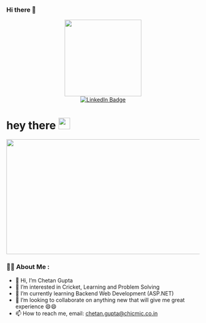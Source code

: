 ### Hi there 👋

<!--
**chetanworkprofile/chetanworkprofile** is a ✨ _special_ ✨ repository because its `README.md` (this file) appears on your GitHub profile.

Here are some ideas to get you started:

- 🔭 I’m currently working on ...
- 🌱 I’m currently learning ...
- 👯 I’m looking to collaborate on ...
- 🤔 I’m looking for help with ...
- 💬 Ask me about ...
- 📫 How to reach me: ...
- 😄 Pronouns: ...
- ⚡ Fun fact: ...
-->

[//]: <> (hello world gif)
<div id="header" align="center">
  <img src="https://media.giphy.com/media/WSBeyxvC1jH496xQGA/giphy.gif" width="200"/>
</div>

[//]: <> (linkedin)
<div id="badges" align="center">
   <a href="https://www.linkedin.com/in/chetan-gupta08/">
    <img src="https://img.shields.io/badge/LinkedIn-blue?style=for-the-badge&logo=linkedin&logoColor=white" alt="LinkedIn Badge"/>
  </a>
</div>
<div align="center">
  <img src="https://komarev.com/ghpvc/?username=Chetangupta08&style=flat-square&color=blue" alt=""/>
</div>
<h1>
  hey there
  <img src="https://media.giphy.com/media/hvRJCLFzcasrR4ia7z/giphy.gif" width="30px"/>
</h1>

<div align="center">
  <img src="https://media.giphy.com/media/dWesBcTLavkZuG35MI/giphy.gif" width="600" height="300"/>
</div>


### :man_technologist: About Me :

- 👋 Hi, I’m Chetan Gupta
- 👀 I’m interested in Cricket, Learning and Problem Solving
- 🌱 I’m currently learning Backend Web Development (ASP.NET)
- 💞️ I’m looking to collaborate on anything new that will give me great experience 😄😄
- 📫 How to reach me, email: chetan.gupta@chicmic.co.in
<!--
[![GitHub Streak](http://github-readme-streak-stats.herokuapp.com?user=chetanworkprofile&theme=dark&date_format=M%20j%5B%2C%20Y%5D)](https://git.io/streak-stats)

[![Top Langs](https://github-readme-stats.vercel.app/api/top-langs/?username=chetanworkprofile&layout=compact&theme=vision-friendly-dark&langs_count=8)](https://github.com/anuraghazra/github-readme-stats)

-->
